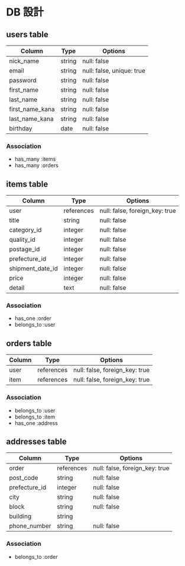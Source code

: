 # DB 設計

## users table

| Column             | Type        | Options                   |
|--------------------|-------------|---------------------------|
| nick_name          | string      | null: false               |
| email              | string      | null: false, unique: true |
| password           | string      | null: false               |
| first_name         | string      | null: false               |
| last_name          | string      | null: false               |
| first_name_kana    | string      | null: false               |
| last_name_kana     | string      | null: false               |
| birthday           | date        | null: false               |

### Association
* has_many :items
* has_many :orders



## items table

| Column            | Type         | Options                        |
|-------------------|--------------|--------------------------------|
| user              | references   | null: false, foreign_key: true |
| title             | string       | null: false                    |
| category_id       | integer      | null: false                    |
| quality_id        | integer      | null: false                    |
| postage_id        | integer      | null: false                    |
| prefecture_id     | integer      | null: false                    |
| shipment_date_id  | integer      | null: false                    |
| price             | integer      | null: false                    |
| detail            | text         | null: false                    |

### Association
- has_one :order
- belongs_to :user



## orders table

| Column           | Type          | Options                         |
|------------------|---------------|---------------------------------|
| user             | references    | null: false, foreign_key: true  |
| item             | references    | null: false, foreign_key: true  |

### Association

- belongs_to :user
- belongs_to :item
- has_one :address



## addresses table

| Column           | Type          | Options                         |
|------------------|---------------|---------------------------------|
| order            | references    | null: false, foreign_key: true  |
| post_code        | string        | null: false                     |
| prefecture_id    | integer       | null: false                     |
| city             | string        | null: false                     |
| block            | string        | null: false                     |
| building         | string        |                                 |
| phone_number     | string        | null: false                     |

### Association

- belongs_to :order